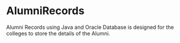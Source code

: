 # AlumniRecords
Alumni Records using Java and Oracle Database is designed for the colleges to store the details of the Alumni.
